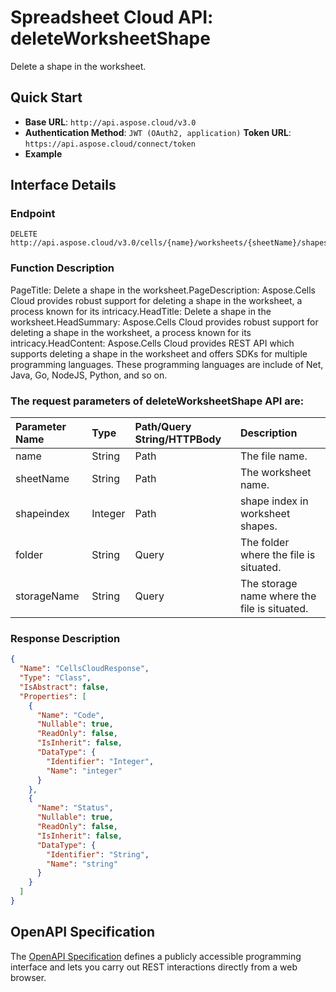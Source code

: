 # **Spreadsheet Cloud API: deleteWorksheetShape**

Delete a shape in the worksheet. 


## **Quick Start**

- **Base URL**: `http://api.aspose.cloud/v3.0`
- **Authentication Method**: `JWT (OAuth2, application)`  **Token URL**: `https://api.aspose.cloud/connect/token`
- **Example** 

## **Interface Details**

### **Endpoint** 

```
DELETE http://api.aspose.cloud/v3.0/cells/{name}/worksheets/{sheetName}/shapes/{shapeindex}
```
### **Function Description**
PageTitle: Delete a shape in the worksheet.PageDescription: Aspose.Cells Cloud provides robust support for deleting a shape in the worksheet, a process known for its intricacy.HeadTitle: Delete a shape in the worksheet.HeadSummary: Aspose.Cells Cloud provides robust support for deleting a shape in the worksheet, a process known for its intricacy.HeadContent: Aspose.Cells Cloud provides REST API which supports deleting a shape in the worksheet and offers SDKs for multiple programming languages. These programming languages are include of Net, Java, Go, NodeJS, Python, and so on.

### The request parameters of **deleteWorksheetShape** API are: 

| Parameter Name | Type | Path/Query String/HTTPBody | Description | 
| :- | :- | :- |:- | 
|name|String|Path|The file name.|
|sheetName|String|Path|The worksheet name.|
|shapeindex|Integer|Path|shape index in worksheet shapes.|
|folder|String|Query|The folder where the file is situated.|
|storageName|String|Query|The storage name where the file is situated.|

### **Response Description**
```json
{
  "Name": "CellsCloudResponse",
  "Type": "Class",
  "IsAbstract": false,
  "Properties": [
    {
      "Name": "Code",
      "Nullable": true,
      "ReadOnly": false,
      "IsInherit": false,
      "DataType": {
        "Identifier": "Integer",
        "Name": "integer"
      }
    },
    {
      "Name": "Status",
      "Nullable": true,
      "ReadOnly": false,
      "IsInherit": false,
      "DataType": {
        "Identifier": "String",
        "Name": "string"
      }
    }
  ]
}
```


## OpenAPI Specification

The [OpenAPI Specification](https://reference.aspose.cloud/cells/#/ShapesController/DeleteWorksheetShape) defines a publicly accessible programming interface and lets you carry out REST interactions directly from a web browser.


